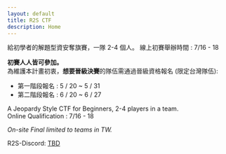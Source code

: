 ```yaml
---
layout: default
title: R2S CTF
description: Home
---
```


給初學者的解題型資安奪旗賽，一隊 2-4 個人。
線上初賽舉辦時間 : 7/16 - 18

**初賽人人皆可參加。**  
為維護本計畫初衷，**想要晉級決賽**的隊伍需通過晉級資格報名 (限定台灣隊伍):
- 第一階段報名 : 5 / 20 ~ 5 / 31
- 第二階段報名 : 6 / 20 ~ 6 / 27


A Jeopardy Style CTF for Beginners, 2-4 players in a team.  
Online Qualification : 7/16 - 18  

*On-site Final limited to teams in TW.*


R2S-Discord: [TBD]()
